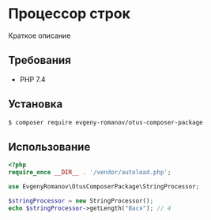 # Процессор строк

Краткое описание

## Требования
- PHP 7.4
## Установка

```bash
$ composer require evgeny-romanov/otus-composer-package
```

## Использование

```php
<?php
require_once __DIR__ . '/vendor/autoload.php';

use EvgenyRomanov\OtusComposerPackage\StringProcessor;

$stringProcessor = new StringProcessor();
echo $stringProcessor->getLength("Вася"); // 4
```
